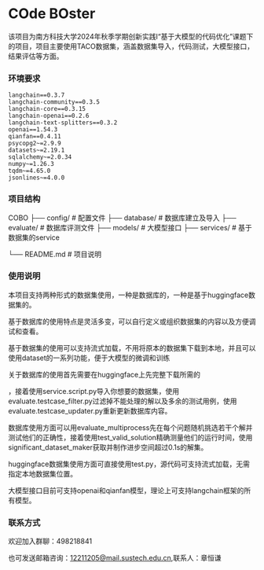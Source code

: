 # COde BOster

该项目为南方科技大学2024年秋季学期创新实践I“基于大模型的代码优化”课题下的项目，项目主要使用TACO数据集，涵盖数据集导入，代码测试，大模型接口，结果评估等方面。

### 环境要求

```
langchain==0.3.7
langchain-community==0.3.5
langchain-core==0.3.15
langchain-openai==0.2.6
langchain-text-splitters==0.3.2
openai==1.54.3
qianfan==0.4.11
psycopg2~=2.9.9
datasets~=2.19.1
sqlalchemy~=2.0.34
numpy~=1.26.3
tqdm~=4.65.0
jsonlines~=4.0.0
```

### 项目结构

COBO
  ├── config/          # 配置文件
  ├── database/         # 数据库建立及导入
  ├── evaluate/        # 数据库评测文件
  ├── models/       # 大模型接口
  ├── services/       # 基于数据集的service

  └── README.md     # 项目说明

### 使用说明

本项目支持两种形式的数据集使用，一种是数据库的，一种是基于huggingface数据集的。

基于数据库的使用特点是灵活多变，可以自行定义或组织数据集的内容以及方便调试和查看。

基于数据集的使用可以支持流式加载，不用将原本的数据集下载到本地，并且可以使用dataset的一系列功能，便于大模型的微调和训练

关于数据库的使用首先需要在huggingface上先完整下载所需的

[数据集]: https://huggingface.co/datasets/BAAI/TACO/tree/main

，接着使用service.script.py导入你想要的数据集，使用evaluate.testcase_filter.py过滤掉不能处理的解以及多余的测试用例，使用evaluate.testcase_updater.py重新更新数据库内容。

数据库使用方面可以用evaluate_multiprocess先在每个问题随机挑选若干个解并测试他们的正确性，接着使用test_valid_solution精确测量他们的运行时间，使用significant_dataset_maker获取并制作进步空间超过0.1s的解集。

huggingface数据集使用方面可直接使用test.py，源代码可支持流式加载，无需指定本地数据集位置。

大模型接口目前可支持openai和qianfan模型，理论上可支持langchain框架的所有模型。

### 联系方式

欢迎加入群聊：498218841

也可发送邮箱咨询：12211205@mail.sustech.edu.cn,联系人：章恒谦

